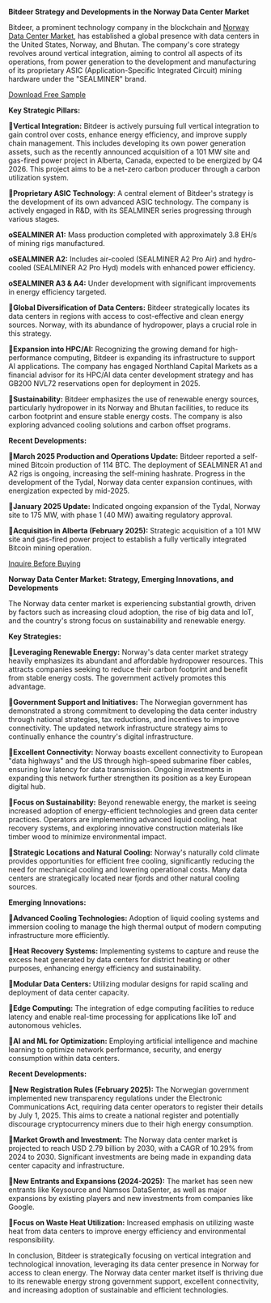 **Bitdeer Strategy and Developments in the Norway Data Center Market**

Bitdeer, a prominent technology company in the blockchain and [Norway Data Center Market](https://www.nextmsc.com/report/norway-data-center-market), has established a global presence with data centers in the United States, Norway, and Bhutan. The company's core strategy revolves around vertical integration, aiming to control all aspects of its operations, from power generation to the development and manufacturing of its proprietary ASIC (Application-Specific Integrated Circuit) mining hardware under the "SEALMINER" brand.

[Download Free Sample](https://www.nextmsc.com/norway-data-center-market/request-sample)

**Key Strategic Pillars:**

**Vertical Integration:** Bitdeer is actively pursuing full vertical integration to gain control over costs, enhance energy efficiency, and improve supply chain management. This includes developing its own power generation assets, such as the recently announced acquisition of a 101 MW site and gas-fired power project in Alberta, Canada, expected to be energized by Q4 2026. This project aims to be a net-zero carbon producer through a carbon utilization system.

**Proprietary ASIC Technology**: A central element of Bitdeer's strategy is the development of its own advanced ASIC technology. The company is actively engaged in R&D, with its SEALMINER series progressing through various stages.

**oSEALMINER A1:** Mass production completed with approximately 3.8 EH/s of mining rigs manufactured.

**oSEALMINER A2:** Includes air-cooled (SEALMINER A2 Pro Air) and hydro-cooled (SEALMINER A2 Pro Hyd) models with enhanced power efficiency.

**oSEALMINER A3 & A4:** Under development with significant improvements in energy efficiency targeted.

**Global Diversification of Data Centers:** Bitdeer strategically locates its data centers in regions with access to cost-effective and clean energy sources. Norway, with its abundance of hydropower, plays a crucial role in this strategy.

**Expansion into HPC/AI:** Recognizing the growing demand for high-performance computing, Bitdeer is expanding its infrastructure to support AI applications. The company has engaged Northland Capital Markets as a financial advisor for its HPC/AI data center development strategy and has GB200 NVL72 reservations open for deployment in 2025.

**Sustainability:** Bitdeer emphasizes the use of renewable energy sources, particularly hydropower in its Norway and Bhutan facilities, to reduce its carbon footprint and ensure stable energy costs. The company is also exploring advanced cooling solutions and carbon offset programs.

**Recent Developments:**

**March 2025 Production and Operations Update:** Bitdeer reported a self-mined Bitcoin production of 114 BTC. The deployment of SEALMINER A1 and A2 rigs is ongoing, increasing the self-mining hashrate. Progress in the development of the Tydal, Norway data center expansion continues, with energization expected by mid-2025.

**January 2025 Update:** Indicated ongoing expansion of the Tydal, Norway site to 175 MW, with phase 1 (40 MW) awaiting regulatory approval.

**Acquisition in Alberta (February 2025):** Strategic acquisition of a 101 MW site and gas-fired power project to establish a fully vertically integrated Bitcoin mining operation.

[Inquire Before Buying](https://www.nextmsc.com/norway-data-center-market/inquire-before-buying)

**Norway Data Center Market: Strategy, Emerging Innovations, and Developments**

The Norway data center market is experiencing substantial growth, driven by factors such as increasing cloud adoption, the rise of big data and IoT, and the country's strong focus on sustainability and renewable energy.

**Key Strategies:**

**Leveraging Renewable Energy:** Norway's data center market strategy heavily emphasizes its abundant and affordable hydropower resources. This attracts companies seeking to reduce their carbon footprint and benefit from stable energy costs. The government actively promotes this advantage.

**Government Support and Initiatives:** The Norwegian government has demonstrated a strong commitment to developing the data center industry through national strategies, tax reductions, and incentives to improve connectivity. The updated network infrastructure strategy aims to continually enhance the country's digital infrastructure.

**Excellent Connectivity:** Norway boasts excellent connectivity to European "data highways" and the US through high-speed submarine fiber cables, ensuring low latency for data transmission. Ongoing investments in expanding this network further strengthen its position as a key European digital hub.

**Focus on Sustainability:** Beyond renewable energy, the market is seeing increased adoption of energy-efficient technologies and green data center practices. Operators are implementing advanced liquid cooling, heat recovery systems, and exploring innovative construction materials like timber wood to minimize environmental impact.

**Strategic Locations and Natural Cooling:** Norway's naturally cold climate provides opportunities for efficient free cooling, significantly reducing the need for mechanical cooling and lowering operational costs. Many data centers are strategically located near fjords and other natural cooling sources.

**Emerging Innovations:**

**Advanced Cooling Technologies:** Adoption of liquid cooling systems and immersion cooling to manage the high thermal output of modern computing infrastructure more efficiently.

**Heat Recovery Systems:** Implementing systems to capture and reuse the excess heat generated by data centers for district heating or other purposes, enhancing energy efficiency and sustainability.

**Modular Data Centers:** Utilizing modular designs for rapid scaling and deployment of data center capacity.

**Edge Computing:** The integration of edge computing facilities to reduce latency and enable real-time processing for applications like IoT and autonomous vehicles.

**AI and ML for Optimization:** Employing artificial intelligence and machine learning to optimize network performance, security, and energy consumption within data centers.

**Recent Developments:**

**New Registration Rules (February 2025):** The Norwegian government implemented new transparency regulations under the Electronic Communications Act, requiring data center operators to register their details by July 1, 2025. This aims to create a national register and potentially discourage cryptocurrency miners due to their high energy consumption.

**Market Growth and Investment:** The Norway data center market is projected to reach USD 2.79 billion by 2030, with a CAGR of 10.29% from 2024 to 2030. Significant investments are being made in expanding data center capacity and infrastructure.

**New Entrants and Expansions (2024-2025):** The market has seen new entrants like Keysource and Namsos DataSenter, as well as major expansions by existing players and new investments from companies like Google.

**Focus on Waste Heat Utilization:** Increased emphasis on utilizing waste heat from data centers to improve energy efficiency and environmental responsibility.

In conclusion, Bitdeer is strategically focusing on vertical integration and technological innovation, leveraging its data center presence in Norway for access to clean energy. The Norway data center market itself is thriving due to its renewable energy strong government support, excellent connectivity, and increasing adoption of sustainable and efficient technologies.
